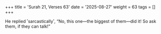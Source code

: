 +++
title = 'Surah 21, Verses 63'
date = '2025-08-27'
weight = 63
tags = []
+++

He replied ˹sarcastically˺, “No, this one—the biggest of them—did it! So ask them, if they can talk!”